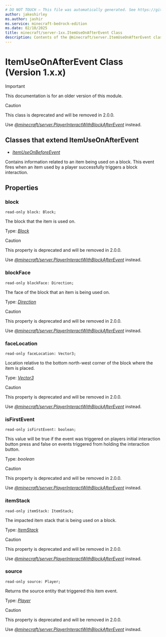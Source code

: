 ```yaml
---
# DO NOT TOUCH — This file was automatically generated. See https://github.com/mojang/minecraftapidocsgenerator to modify descriptions, examples, etc.
author: jakeshirley
ms.author: jashir
ms.service: minecraft-bedrock-edition
ms.date: 02/10/2025
title: minecraft/server-1xx.ItemUseOnAfterEvent Class
description: Contents of the @minecraft/server.ItemUseOnAfterEvent class (Version 1.x.x).
---
```

# ItemUseOnAfterEvent Class (Version 1.x.x)

> [!IMPORTANT]
> This documentation is for an older version of this module.

> [!CAUTION]
> This class is deprecated and will be removed in 2.0.0.
> 
> Use [*@minecraft/server.PlayerInteractWithBlockAfterEvent*](../../../priorscriptapi/minecraft/server-1xx/PlayerInteractWithBlockAfterEvent.md) instead.

## Classes that extend ItemUseOnAfterEvent
- [*ItemUseOnBeforeEvent*](ItemUseOnBeforeEvent.md)

Contains information related to an item being used on a block. This event fires when an item used by a player successfully triggers a block interaction.

## Properties

### **block**
`read-only block: Block;`

The block that the item is used on.

Type: [*Block*](Block.md)

> [!CAUTION]
> This property is deprecated and will be removed in 2.0.0.
> 
> Use [*@minecraft/server.PlayerInteractWithBlockAfterEvent*](../../../priorscriptapi/minecraft/server-1xx/PlayerInteractWithBlockAfterEvent.md) instead.

### **blockFace**
`read-only blockFace: Direction;`

The face of the block that an item is being used on.

Type: [*Direction*](Direction.md)

> [!CAUTION]
> This property is deprecated and will be removed in 2.0.0.
> 
> Use [*@minecraft/server.PlayerInteractWithBlockAfterEvent*](../../../priorscriptapi/minecraft/server-1xx/PlayerInteractWithBlockAfterEvent.md) instead.

### **faceLocation**
`read-only faceLocation: Vector3;`

Location relative to the bottom north-west corner of the block where the item is placed.

Type: [*Vector3*](Vector3.md)

> [!CAUTION]
> This property is deprecated and will be removed in 2.0.0.
> 
> Use [*@minecraft/server.PlayerInteractWithBlockAfterEvent*](../../../priorscriptapi/minecraft/server-1xx/PlayerInteractWithBlockAfterEvent.md) instead.

### **isFirstEvent**
`read-only isFirstEvent: boolean;`

This value will be true if the event was triggered on players initial interaction button press and false on events triggered from holding the interaction button.

Type: *boolean*

> [!CAUTION]
> This property is deprecated and will be removed in 2.0.0.
> 
> Use [*@minecraft/server.PlayerInteractWithBlockAfterEvent*](../../../priorscriptapi/minecraft/server-1xx/PlayerInteractWithBlockAfterEvent.md) instead.

### **itemStack**
`read-only itemStack: ItemStack;`

The impacted item stack that is being used on a block.

Type: [*ItemStack*](ItemStack.md)

> [!CAUTION]
> This property is deprecated and will be removed in 2.0.0.
> 
> Use [*@minecraft/server.PlayerInteractWithBlockAfterEvent*](../../../priorscriptapi/minecraft/server-1xx/PlayerInteractWithBlockAfterEvent.md) instead.

### **source**
`read-only source: Player;`

Returns the source entity that triggered this item event.

Type: [*Player*](Player.md)

> [!CAUTION]
> This property is deprecated and will be removed in 2.0.0.
> 
> Use [*@minecraft/server.PlayerInteractWithBlockAfterEvent*](../../../priorscriptapi/minecraft/server-1xx/PlayerInteractWithBlockAfterEvent.md) instead.
